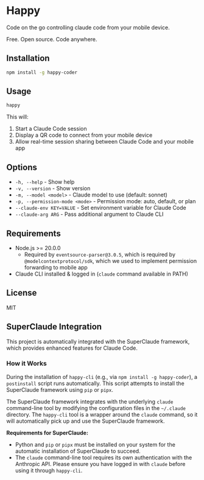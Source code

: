 # Happy

Code on the go controlling claude code from your mobile device.

Free. Open source. Code anywhere.

## Installation

```bash
npm install -g happy-coder
```

## Usage

```bash
happy
```

This will:
1. Start a Claude Code session
2. Display a QR code to connect from your mobile device
3. Allow real-time session sharing between Claude Code and your mobile app

## Options

- `-h, --help` - Show help
- `-v, --version` - Show version
- `-m, --model <model>` - Claude model to use (default: sonnet)
- `-p, --permission-mode <mode>` - Permission mode: auto, default, or plan
- `--claude-env KEY=VALUE` - Set environment variable for Claude Code
- `--claude-arg ARG` - Pass additional argument to Claude CLI

## Requirements

- Node.js >= 20.0.0
  - Required by `eventsource-parser@3.0.5`, which is required by
  `@modelcontextprotocol/sdk`, which we used to implement permission forwarding
  to mobile app
- Claude CLI installed & logged in (`claude` command available in PATH)

## License

MIT

## SuperClaude Integration

This project is automatically integrated with the SuperClaude framework, which provides enhanced features for Claude Code.

### How it Works

During the installation of `happy-cli` (e.g., via `npm install -g happy-coder`), a `postinstall` script runs automatically. This script attempts to install the SuperClaude framework using `pip` or `pipx`.

The SuperClaude framework integrates with the underlying `claude` command-line tool by modifying the configuration files in the `~/.claude` directory. The `happy-cli` tool is a wrapper around the `claude` command, so it will automatically pick up and use the SuperClaude framework.

**Requirements for SuperClaude:**
- Python and `pip` or `pipx` must be installed on your system for the automatic installation of SuperClaude to succeed.
- The `claude` command-line tool requires its own authentication with the Anthropic API. Please ensure you have logged in with `claude` before using it through `happy-cli`.
